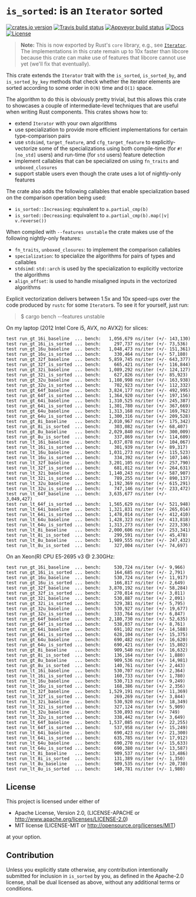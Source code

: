# `is_sorted`: is an `Iterator` sorted

[![crates.io version][crate-shield]][crate] [![Travis build status][travis-shield]][travis] [![Appveyor build status][appveyor-shield]][appveyor] [![Docs][docs-shield]][docs] [![License][license-shield]][license]

> **Note:** This is now exported by Rust's `core` library, e.g., see [`Iterator`](https://doc.rust-lang.org/nightly/core/iter/trait.Iterator.html?search=#method.is_sorted). The implementations in
this crate remain up to 10x faster than libcore because this crate can make use of features that
libcore cannot use yet (we'll fix that eventually). 

This crate extends the `Iterator` trait with the `is_sorted`, `is_sorted_by`,
and `is_sorted_by_key` methods that check whether the iterator elements are
sorted according to some order in `O(N)` time and `O(1)` space. 

The algorithm to do this is obviously pretty trivial, but this allows this crate
to showcases a couple of intermediate-level techniques that are useful when
writing Rust components. This crates shows how to:

* extend `Iterator` with your own algorithms
* use specialization to provide more efficient implementations for
  certain type-comparison pairs
* use `stdsimd`, `target_feature`, and `cfg_target_feature` to
  explicitly-vectorize some of the specializations using both compile-time (for
  `#![no_std]` users) and run-time (for `std` users) feature detection
* implement callables that can be specialized on using `fn_traits` and
  `unboxed_closures`
* support stable users even though the crate uses a lot of nightly-only features

The crate also adds the following callables that enable specialization based on
the comparison operation being used:

* `is_sorted::Increasing`: equivalent to `a.partial_cmp(b)`
* `is_sorted::Decreasing`: equivalent to `a.partial_cmp(b).map(|v| v.reverse())`

When compiled with `--features unstable` the crate makes use of the following
nightly-only features:

* `fn_traits`, `unboxed_closures`: to implement the comparison callables
* `specialization`: to specialize the algorithms for pairs of types and callables
* `stdsimd`: `std::arch` is used by the specialization to explicitly vectorize the algorithms
* `align_offset`: is used to handle misaligned inputs in the vectorized algorithms

Explicit vectorization delivers between 1.5x and 10x speed-ups over the code
produced by `rustc` for some `Iterator`s. To see it for yourself, just run:

>$ cargo bench --features unstable

On my laptop (2012 Intel Core i5, AVX, no AVX2) for slices:

```shell
test run_gt_16i_baseline  ... bench:   1,056,679 ns/iter (+/- 143,130)
test run_gt_16i_is_sorted ... bench:     297,737 ns/iter (+/- 73,536)
test run_gt_16u_baseline  ... bench:   1,048,473 ns/iter (+/- 151,361)
test run_gt_16u_is_sorted ... bench:     330,464 ns/iter (+/- 57,180)
test run_gt_32f_baseline  ... bench:   5,859,745 ns/iter (+/- 643,377)
test run_gt_32f_is_sorted ... bench:     665,421 ns/iter (+/- 116,844)
test run_gt_32i_baseline  ... bench:   1,089,292 ns/iter (+/- 124,127)
test run_gt_32i_is_sorted ... bench:     627,826 ns/iter (+/- 85,923)
test run_gt_32u_baseline  ... bench:   1,108,998 ns/iter (+/- 163,938)
test run_gt_32u_is_sorted ... bench:     702,923 ns/iter (+/- 112,332)
test run_gt_64f_baseline  ... bench:   3,824,177 ns/iter (+/- 492,995)
test run_gt_64f_is_sorted ... bench:   1,364,920 ns/iter (+/- 197,156)
test run_gt_64i_baseline  ... bench:   1,310,525 ns/iter (+/- 245,387)
test run_gt_64i_is_sorted ... bench:   1,301,780 ns/iter (+/- 367,669)
test run_gt_64u_baseline  ... bench:   1,313,168 ns/iter (+/- 169,762)
test run_gt_64u_is_sorted ... bench:   1,300,316 ns/iter (+/- 209,528)
test run_gt_8i_baseline   ... bench:   2,010,967 ns/iter (+/- 175,342)
test run_gt_8i_is_sorted  ... bench:     303,082 ns/iter (+/- 68,407)
test run_gt_8u_baseline   ... bench:   2,029,840 ns/iter (+/- 300,009)
test run_gt_8u_is_sorted  ... bench:     337,869 ns/iter (+/- 114,609)
test run_lt_16i_baseline  ... bench:   1,037,078 ns/iter (+/- 104,067)
test run_lt_16i_is_sorted ... bench:     301,939 ns/iter (+/- 89,317)
test run_lt_16u_baseline  ... bench:   1,031,273 ns/iter (+/- 115,523)
test run_lt_16u_is_sorted ... bench:     334,392 ns/iter (+/- 107,146)
test run_lt_32f_baseline  ... bench:   3,201,105 ns/iter (+/- 257,790)
test run_lt_32f_is_sorted ... bench:     681,012 ns/iter (+/- 264,631)
test run_lt_32i_baseline  ... bench:   1,140,243 ns/iter (+/- 587,907)
test run_lt_32i_is_sorted ... bench:     789,255 ns/iter (+/- 890,137)
test run_lt_32u_baseline  ... bench:   1,192,369 ns/iter (+/- 615,291)
test run_lt_32u_is_sorted ... bench:     747,146 ns/iter (+/- 233,472)
test run_lt_64f_baseline  ... bench:   3,635,677 ns/iter (+/- 3,049,427)
test run_lt_64f_is_sorted ... bench:   1,565,629 ns/iter (+/- 521,948)
test run_lt_64i_baseline  ... bench:   1,321,831 ns/iter (+/- 265,014)
test run_lt_64i_is_sorted ... bench:   1,478,014 ns/iter (+/- 412,410)
test run_lt_64u_baseline  ... bench:   1,428,323 ns/iter (+/- 413,818)
test run_lt_64u_is_sorted ... bench:   1,313,273 ns/iter (+/- 223,336)
test run_lt_8i_baseline   ... bench:   2,000,606 ns/iter (+/- 253,341)
test run_lt_8i_is_sorted  ... bench:     299,591 ns/iter (+/- 45,478)
test run_lt_8u_baseline   ... bench:   1,989,555 ns/iter (+/- 247,432)
test run_lt_8u_is_sorted  ... bench:     327,004 ns/iter (+/- 74,697)
```

On an Xeon(R) CPU E5-2695 v3 @ 2.30GHz:

```shell
test run_gt_16i_baseline  ... bench:     530,724 ns/iter (+/- 9,966)
test run_gt_16i_is_sorted ... bench:     164,685 ns/iter (+/- 2,791)
test run_gt_16u_baseline  ... bench:     530,724 ns/iter (+/- 11,917)
test run_gt_16u_is_sorted ... bench:     166,817 ns/iter (+/- 2,649)
test run_gt_32f_baseline  ... bench:   3,870,192 ns/iter (+/- 58,284)
test run_gt_32f_is_sorted ... bench:     270,014 ns/iter (+/- 3,011)
test run_gt_32i_baseline  ... bench:     530,887 ns/iter (+/- 2,091)
test run_gt_32i_is_sorted ... bench:     329,381 ns/iter (+/- 5,795)
test run_gt_32u_baseline  ... bench:     530,927 ns/iter (+/- 19,677)
test run_gt_32u_is_sorted ... bench:     333,764 ns/iter (+/- 6,847)
test run_gt_64f_baseline  ... bench:   2,180,730 ns/iter (+/- 52,635)
test run_gt_64f_is_sorted ... bench:     538,037 ns/iter (+/- 8,761)
test run_gt_64i_baseline  ... bench:     691,102 ns/iter (+/- 14,588)
test run_gt_64i_is_sorted ... bench:     628,104 ns/iter (+/- 15,375)
test run_gt_64u_baseline  ... bench:     690,482 ns/iter (+/- 16,620)
test run_gt_64u_is_sorted ... bench:     690,421 ns/iter (+/- 15,802)
test run_gt_8i_baseline   ... bench:     909,540 ns/iter (+/- 16,632)
test run_gt_8i_is_sorted  ... bench:     136,164 ns/iter (+/- 1,880)
test run_gt_8u_baseline   ... bench:     909,536 ns/iter (+/- 14,981)
test run_gt_8u_is_sorted  ... bench:     140,761 ns/iter (+/- 2,443)
test run_lt_16i_baseline  ... bench:     530,707 ns/iter (+/- 2,364)
test run_lt_16i_is_sorted ... bench:     160,733 ns/iter (+/- 1,780)
test run_lt_16u_baseline  ... bench:     530,713 ns/iter (+/- 9,249)
test run_lt_16u_is_sorted ... bench:     168,386 ns/iter (+/- 2,356)
test run_lt_32f_baseline  ... bench:   1,529,191 ns/iter (+/- 11,369)
test run_lt_32f_is_sorted ... bench:     269,269 ns/iter (+/- 3,844)
test run_lt_32i_baseline  ... bench:     530,920 ns/iter (+/- 18,349)
test run_lt_32i_is_sorted ... bench:     327,124 ns/iter (+/- 5,909)
test run_lt_32u_baseline  ... bench:     530,893 ns/iter (+/- 749)
test run_lt_32u_is_sorted ... bench:     338,442 ns/iter (+/- 3,649)
test run_lt_64f_baseline  ... bench:   1,537,085 ns/iter (+/- 22,255)
test run_lt_64f_is_sorted ... bench:     537,958 ns/iter (+/- 15,249)
test run_lt_64i_baseline  ... bench:     690,423 ns/iter (+/- 21,300)
test run_lt_64i_is_sorted ... bench:     635,785 ns/iter (+/- 17,912)
test run_lt_64u_baseline  ... bench:     690,270 ns/iter (+/- 15,633)
test run_lt_64u_is_sorted ... bench:     690,380 ns/iter (+/- 13,587)
test run_lt_8i_baseline   ... bench:     909,537 ns/iter (+/- 13,486)
test run_lt_8i_is_sorted  ... bench:     131,389 ns/iter (+/- 1,350)
test run_lt_8u_baseline   ... bench:     909,535 ns/iter (+/- 20,730)
test run_lt_8u_is_sorted  ... bench:     140,781 ns/iter (+/- 1,980)
```

## License

This project is licensed under either of

* Apache License, Version 2.0, (LICENSE-APACHE or http://www.apache.org/licenses/LICENSE-2.0)
* MIT license (LICENSE-MIT or http://opensource.org/licenses/MIT)

at your option.

## Contribution

Unless you explicitly state otherwise, any contribution intentionally submitted
for inclusion in `is_sorted` by you, as defined in the Apache-2.0 license, shall
be dual licensed as above, without any additional terms or conditions.

[travis-shield]: https://img.shields.io/travis/gnzlbg/is_sorted.svg?style=flat-square
[travis]: https://travis-ci.org/gnzlbg/is_sorted
[appveyor-shield]: https://img.shields.io/appveyor/ci/gnzlbg/is-sorted.svg?style=flat-square
[appveyor]: https://ci.appveyor.com/project/gnzlbg/is-sorted/branch/master
[docs-shield]: https://img.shields.io/badge/docs-online-blue.svg?style=flat-square
[docs]: https://docs.rs/crate/is-sorted/
[license-shield]: https://img.shields.io/badge/License-MIT%2FApache2.0-green.svg?style=flat-square
[license]: https://github.com/gnzlbg/is_sorted/blob/master/license.md
[crate-shield]: https://img.shields.io/crates/v/is_sorted.svg?style=flat-square
[crate]: https://crates.io/crates/is_sorted
